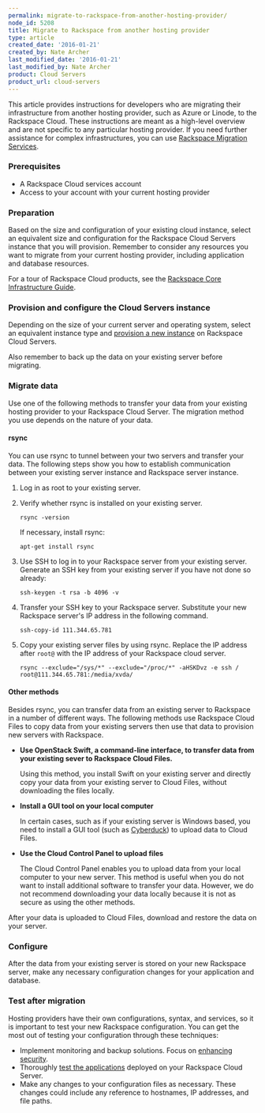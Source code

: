 ```yaml
---
permalink: migrate-to-rackspace-from-another-hosting-provider/
node_id: 5208
title: Migrate to Rackspace from another hosting provider
type: article
created_date: '2016-01-21'
created_by: Nate Archer
last_modified_date: '2016-01-21'
last_modified_by: Nate Archer
product: Cloud Servers
product_url: cloud-servers
---
```


This article provides instructions for developers who are migrating their infrastructure from
another hosting provider, such as Azure or Linode, to the Rackspace
Cloud. These instructions are meant as a high-level overview and are not
specific to any particular hosting provider. If you need further
assistance for complex infrastructures, you can use [Rackspace Migration Services](https://www.rackspace.com/migration/cloud).

### Prerequisites

-   A Rackspace Cloud services account
-   Access to your account with your current hosting provider

### Preparation

Based on the size and configuration of your existing cloud instance, select an
equivalent size and configuration for the Rackspace Cloud Servers
instance that you will provision. Remember to consider any resources you want to
migrate from your current hosting provider, including application and
database resources.

For a tour of Rackspace Cloud products, see the [Rackspace Core Infrastructure Guide](https://developer.rackspace.com/docs/user-guides/infrastructure/cloud-intro/cloud-tour/).

### Provision and configure the Cloud Servers instance

Depending on the size of your current server and operating system,
select an equivalent instance type and [provision a new instance](/how-to/create-a-cloud-server)
on Rackspace Cloud Servers.

Also remember to back up the data on your existing server before migrating.

### Migrate data

Use one of the following
methods to transfer your data from your existing hosting provider to your
Rackspace Cloud Server. The migration method you use depends on the nature of
your data.

#### rsync

You can use rsync to tunnel between your two servers and transfer your
data. The following steps show you how to establish communication between your
existing server instance and Rackspace server instance.

1.  Log in as root to your existing server.
2.  Verify whether rsync is installed on your existing server.

        rsync -version

    If necessary, install rsync:

        apt-get install rsync

3.  Use SSH to log in to your Rackspace server from your existing server.
    Generate an SSH key from your existing server if you have not done so
    already:

        ssh-keygen -t rsa -b 4096 -v

4.  Transfer your SSH key to your Rackspace server. Substitute your new
    Rackspace server's IP address in the following command.

        ssh-copy-id 111.344.65.781

5.  Copy your existing server files by using rsync. Replace the IP address after
    `root@` with the IP address of your Rackspace cloud server.

        rsync --exclude="/sys/*" --exclude="/proc/*" -aHSKDvz -e ssh / root@111.344.65.781:/media/xvda/

#### Other methods

Besides rsync, you can transfer data from an existing server to Rackspace in
a number of different ways. The following methods use Rackspace Cloud Files
to copy data from your existing servers then use that data to provision
new servers with Rackspace.

-   **Use OpenStack Swift, a command-line interface, to transfer data
    from your existing sever to Rackspace Cloud Files.**

    Using this method, you install Swift on your existing server and directly
    copy your data from your existing server to Cloud Files, without
    downloading the files locally.

-   **Install a GUI tool on your local computer**

    In certain cases, such as if your existing server is Windows based, you need
    to install a GUI tool (such as
    [Cyberduck](https://cyberduck.io/?l=en)) to upload data to Cloud
    Files.

-   **Use the Cloud Control Panel to upload files**

    The Cloud Control Panel enables you to upload data from your local
    computer to your new server. This method is useful when you do not
    want to install additional software to transfer your data. However,
    we do not recommend downloading your data locally because it is not
    as secure as using the other methods.

After your data is uploaded to Cloud Files, download and restore the
data on your server.

### Configure

After the data from your existing server is stored on your new Rackspace server,
make any necessary configuration changes for your application and
database.

### Test after migration

Hosting providers have their own configurations, syntax,
and services, so it is important to test your new Rackspace
configuration. You can get the most out of testing your configuration
through these techniques:

-   Implement monitoring and backup solutions. Focus on [enhancing security](/how-to/configuring-basic-security).
-   Thoroughly [test the applications](/how-to/application-and-load-testing-guidelines)
    deployed on your Rackspace Cloud Server.
-   Make any changes to your configuration files as necessary. These changes
    could include any reference to hostnames, IP addresses, and file paths.
